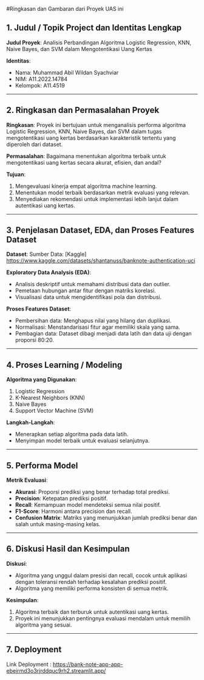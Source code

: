 #Ringkasan dan Gambaran dari Proyek UAS ini

## 1. Judul / Topik Project dan Identitas Lengkap

**Judul Proyek**: Analisis Perbandingan Algoritma Logistic Regression, KNN, Naive Bayes, dan SVM dalam Mengotentikasi Uang Kertas

**Identitas**:
- Nama: Muhammad Abil Wildan Syachviar
- NIM: A11.2022.14784
- Kelompok: A11.4519

---

## 2. Ringkasan dan Permasalahan Proyek

**Ringkasan**:
Proyek ini bertujuan untuk menganalisis performa algoritma Logistic Regression, KNN, Naive Bayes, dan SVM dalam tugas mengotentikasi uang kertas berdasarkan karakteristik tertentu yang diperoleh dari dataset.

**Permasalahan**:
Bagaimana menentukan algoritma terbaik untuk mengotentikasi uang kertas secara akurat, efisien, dan andal?

**Tujuan**:
1. Mengevaluasi kinerja empat algoritma machine learning.
2. Menentukan model terbaik berdasarkan metrik evaluasi yang relevan.
3. Menyediakan rekomendasi untuk implementasi lebih lanjut dalam autentikasi uang kertas.

---

## 3. Penjelasan Dataset, EDA, dan Proses Features Dataset

**Dataset**:
Sumber Data: [Kaggle] https://www.kaggle.com/datasets/shantanuss/banknote-authentication-uci

**Exploratory Data Analysis (EDA)**:
- Analisis deskriptif untuk memahami distribusi data dan outlier.
- Pemetaan hubungan antar fitur dengan matriks korelasi.
- Visualisasi data untuk mengidentifikasi pola dan distribusi.

**Proses Features Dataset**:
- Pembersihan data: Menghapus nilai yang hilang dan duplikasi.
- Normalisasi: Menstandarisasi fitur agar memiliki skala yang sama.
- Pembagian data: Dataset dibagi menjadi data latih dan data uji dengan proporsi 80:20.

---

## 4. Proses Learning / Modeling

**Algoritma yang Digunakan**:
1. Logistic Regression
2. K-Nearest Neighbors (KNN)
3. Naive Bayes
4. Support Vector Machine (SVM)

**Langkah-Langkah**:
- Menerapkan setiap algoritma pada data latih.
- Menyimpan model terbaik untuk evaluasi selanjutnya.

---

## 5. Performa Model

**Metrik Evaluasi**:
- **Akurasi**: Proporsi prediksi yang benar terhadap total prediksi.
- **Precision**: Ketepatan prediksi positif.
- **Recall**: Kemampuan model mendeteksi semua nilai positif.
- **F1-Score**: Harmoni antara precision dan recall.
- **Confusion Matrix**: Matriks yang menunjukkan jumlah prediksi benar dan salah untuk masing-masing kelas.

---

## 6. Diskusi Hasil dan Kesimpulan

**Diskusi**:
- Algoritma yang unggul dalam presisi dan recall, cocok untuk aplikasi dengan toleransi rendah terhadap kesalahan prediksi positif.
- Algoritma yang memiliki performa konsisten di semua metrik.

**Kesimpulan**:
1. Algoritma terbaik dan terburuk untuk autentikasi uang kertas.
2. Proyek ini menunjukkan pentingnya evaluasi mendalam untuk memilih algoritma yang sesuai.

---

## 7. Deployment
Link Deployment : https://bank-note-app-app-ebeirmd3o3rjrddquc9rh2.streamlit.app/ 
